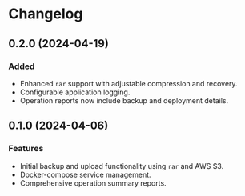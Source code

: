 # Changelog

## 0.2.0 (2024-04-19)

### Added

- Enhanced `rar` support with adjustable compression and recovery.
- Configurable application logging.
- Operation reports now include backup and deployment details.

## 0.1.0 (2024-04-06)

### Features

- Initial backup and upload functionality using `rar` and AWS S3.
- Docker-compose service management.
- Comprehensive operation summary reports.
